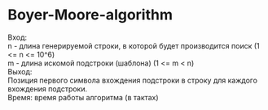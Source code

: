 # Boyer-Moore-algorithm
Вход: \
n - длина генерируемой строки, в которой будет производится поиск (1 <= n <= 10^6)\
m - длина искомой подстроки (шаблона) (1 <= m < n)\
Выход:\
Позиция первого символа вхождения подстроки в строку для каждого вхождения подстроки. \
Время: время  работы алгоритма (в тактах)
    

